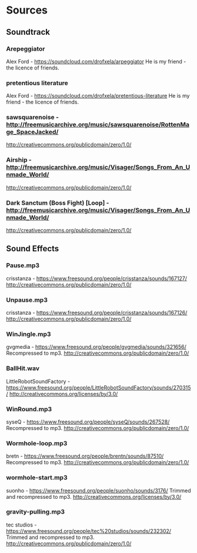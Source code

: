 # Sources

## Soundtrack

### Arepeggiator
Alex Ford - https://soundcloud.com/drofxela/arpeggiator
He is my friend - the licence of friends.

### pretentious literature
Alex Ford - https://soundcloud.com/drofxela/pretentious-literature
He is my friend - the licence of friends.

### sawsquarenoise - http://freemusicarchive.org/music/sawsquarenoise/RottenMage_SpaceJacked/
http://creativecommons.org/publicdomain/zero/1.0/

### Airship - http://freemusicarchive.org/music/Visager/Songs_From_An_Unmade_World/
http://creativecommons.org/publicdomain/zero/1.0/

### Dark Sanctum (Boss Fight) [Loop] - http://freemusicarchive.org/music/Visager/Songs_From_An_Unmade_World/
http://creativecommons.org/publicdomain/zero/1.0/

## Sound Effects

### Pause.mp3
crisstanza - https://www.freesound.org/people/crisstanza/sounds/167127/
http://creativecommons.org/publicdomain/zero/1.0/

### Unpause.mp3
crisstanza - https://www.freesound.org/people/crisstanza/sounds/167126/
http://creativecommons.org/publicdomain/zero/1.0/

### WinJingle.mp3
gvgmedia - https://www.freesound.org/people/gvgmedia/sounds/321656/
Recompressed to mp3.
http://creativecommons.org/publicdomain/zero/1.0/

### BallHit.wav
LittleRobotSoundFactory - https://www.freesound.org/people/LittleRobotSoundFactory/sounds/270315/
http://creativecommons.org/licenses/by/3.0/

### WinRound.mp3
syseQ - https://www.freesound.org/people/syseQ/sounds/267528/
Recompressed to mp3.
http://creativecommons.org/publicdomain/zero/1.0/

### Wormhole-loop.mp3
bretn - https://www.freesound.org/people/brentn/sounds/87510/
Recompressed to mp3.
http://creativecommons.org/publicdomain/zero/1.0/

### wormhole-start.mp3
suonho - https://www.freesound.org/people/suonho/sounds/3176/
Trimmed and recompressed to mp3.
http://creativecommons.org/licenses/by/3.0/

### gravity-pulling.mp3
tec studios - https://www.freesound.org/people/tec%20studios/sounds/232302/
Trimmed and recompressed to mp3.
http://creativecommons.org/publicdomain/zero/1.0/
